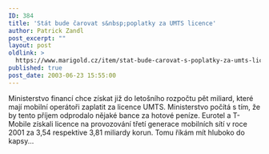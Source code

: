 ```yaml
---
ID: 384
title: 'Stát bude čarovat s&nbsp;poplatky za UMTS licence'
author: Patrick Zandl
post_excerpt: ""
layout: post
oldlink: >
  https://www.marigold.cz/item/stat-bude-carovat-s-poplatky-za-umts-licence
published: true
post_date: 2003-06-23 15:55:00
---
```

Ministerstvo financí chce získat již do letošního rozpočtu pět miliard, které mají mobilní operátoři zaplatit za licence UMTS. Ministerstvo počítá s tím, že by tento příjem odprodalo nějaké bance za hotové peníze. Eurotel a T-Mobile získali licence na provozování třetí generace mobilních sítí v roce 2001 za 3,54 respektive 3,81 miliardy korun. Tomu říkám mít hluboko do kapsy...